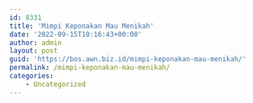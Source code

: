 ```yaml
---
id: 8331
title: 'Mimpi Keponakan Mau Menikah'
date: '2022-09-15T10:16:43+00:00'
author: admin
layout: post
guid: 'https://bos.awn.biz.id/mimpi-keponakan-mau-menikah/'
permalink: /mimpi-keponakan-mau-menikah/
categories:
    - Uncategorized
---
```


